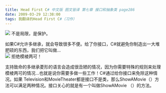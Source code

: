 ```yaml
---
title: Head First C# 中文版 图文皆译 第七章 接口和抽象类 page286
date: 2009-03-29 12:38:00
tags: 我翻译的Head First C#（习作）
---
```

![](https://p-blog.csdn.net/images/p_blog_csdn_net/cuipengfei1/EntryImages/20090329/2009-03-29_12-10-52.jpg) 不是局限，是保护。  
  
如果C#允许多继承，就会导致很多不便。给了你接口，C#就避免你制造出一大堆肥硕的东西，我们把它叫做...  
![](https://p-blog.csdn.net/images/p_blog_csdn_net/cuipengfei1/EntryImages/20090329/2009-03-29_12-19-52.jpg) 拒绝模棱两可！  
  
支持致命的多继承菱形的语言会造成很丑陋的情况，因为你需要特殊的规则来处理模棱两可的情况...也就是说你需要多做一些工作！C#通过给你接口来免除这种情况。如果
Television和MovieTheater都是接口不是类，那么ShowAMovie（）方法可以满足两种情况。接口关心的就是有一个叫做ShowAMovie
（）的方法。



